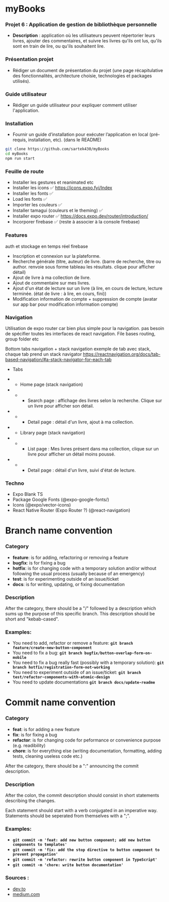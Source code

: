 # myBooks

### **Projet 6 : Application de gestion de bibliothèque personnelle**

- **Description** : application où les utilisateurs peuvent répertorier leurs livres, ajouter des commentaires, et suivre les livres qu'ils ont lus, qu'ils sont en train de lire, ou qu'ils souhaitent lire.

### Présentation projet

- Rédiger un document de présentation du projet (une page récapitulative des fonctionnalités, architecture choisie, technologies et packages utilisés).

### Guide utilisateur

- Rédiger un guide utilisateur pour expliquer comment utiliser l'application.

### Installation

- Fournir un guide d’installation pour exécuter l’application en local (pré-requis, installation, etc). (dans le README)

```bash
git clone https://github.com/sartek430/myBooks
cd myBooks
npm run start
```

### Feuille de route

- Installer les gestures et reanimated etc
- Installer les icons ✅ https://icons.expo.fyi/Index
- Installer les fonts ✅
- Load les fonts ✅
- Importer les couleurs ✅
- Installer tamagui (couleurs et le theming) ✅
- Installer expo router ✅ https://docs.expo.dev/router/introduction/
- Incorporer firebase ✅ (reste à associer à la console firebase)

### Features

auth et stockage en temps réel firebase

- Inscription et connexion sur la plateforme.
- Recherche générale (titre, auteur) de livre. (barre de recherche, titre ou author. renvoie sous forme tableau les résultats. clique pour afficher détail)
- Ajout de livre à ma collection de livre.
- Ajout de commentaire sur mes livres.
- Ajout d'un état de lecture sur un livre (à lire, en cours de lecture, lecture terminée. (état de livre : à lire, en cours, fini))
- Modification information de compte + suppression de compte (avatar sur app bar pour modification information compte)

### Navigation

Utilisation de expo router car bien plus simple pour la navigation. pas besoin de spécifier toutes les interfaces de react navigation. File bases routing, group folder etc

Bottom tabs navigation + stack navigation
exemple de tab avec stack, chaque tab prend un stack navigator
https://reactnavigation.org/docs/tab-based-navigation/#a-stack-navigator-for-each-tab

- Tabs
- - Home page (stack navigation)
- - - Search page : affichage des livres selon la recherche. Clique sur un livre pour afficher son détail.
- - - Detail page : détail d'un livre, ajout à ma collection.

- - Library page (stack navigation)
- - - List page : Mes livres présent dans ma collection, clique sur un livre pour afficher un détail moins poussé.
- - - Detail page : détail d'un livre, suivi d'état de lecture.

### Techno

- Expo Blank TS
- Package Google Fonts (@expo-google-fonts/)
- Icons (@expo/vector-icons)
- React Native Router (Expo Router ?) (@react-navigation)

# Branch name convention

### Category

- **feature**: is for adding, refactoring or removing a feature
- **bugfix**: is for fixing a bug
- **hotfix**: is for changing code with a temporary solution and/or without following the usual process (usually because of an emergency)
- **test**: is for experimenting outside of an issue/ticket
- **docs**: is for writing, updating, or fixing documentation

### Description

After the category, there should be a "/" followed by a description which sums up the purpose of this specific branch. This description should be short and "kebab-cased".

### Examples:

- You need to add, refactor or remove a feature: **`git branch feature/create-new-button-component`**
- You need to fix a bug: **`git branch bugfix/button-overlap-form-on-mobile`**
- You need to fix a bug really fast (possibly with a temporary solution): **`git branch hotfix/registration-form-not-working`**
- You need to experiment outside of an issue/ticket: **`git branch test/refactor-components-with-atomic-design`**
- You need to update documentations **`git branch docs/update-readme`**

# Commit name convention

### Category

- **feat**: is for adding a new feature
- **fix**: is for fixing a bug
- **refactor**: is for changing code for peformance or convenience purpose (e.g. readibility)
- **chore**: is for everything else (writing documentation, formatting, adding tests, cleaning useless code etc.)

After the category, there should be a ":" announcing the commit description.

### Description

After the colon, the commit description should consist in short statements describing the changes.

Each statement should start with a verb conjugated in an imperative way. Statements should be seperated from themselves with a ";".

### Examples:

- **`git commit -m 'feat: add new button component; add new button components to templates'`**
- **`git commit -m 'fix: add the stop directive to button component to prevent propagation'`**
- **`git commit -m 'refactor: rewrite button component in TypeScript'`**
- **`git commit -m 'chore: write button documentation'`**

### Sources :

- [dev.to](https://dev.to/varbsan/a-simplified-convention-for-naming-branches-and-commits-in-git-il4)
- [medium.com](https://medium.com/@abhay.pixolo/naming-conventions-for-git-branches-a-cheatsheet-8549feca2534)
